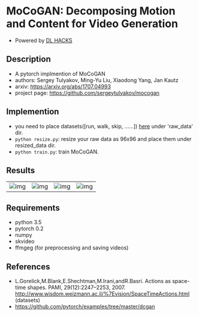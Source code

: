 # MoCoGAN: Decomposing Motion and Content for Video Generation

- Powered by [DL HACKS](http://deeplearning.jp/hacks/)

## Description

- A pytorch implmention of MoCoGAN
- authors: Sergey Tulyakov, Ming-Yu Liu, Xiaodong Yang, Jan Kautz
- arxiv: https://arxiv.org/abs/1707.04993
- project page: https://github.com/sergeytulyakov/mocogan


## Implemention

- you need to place datasets([run, walk, skip, ......]) [here](http://www.wisdom.weizmann.ac.il/%7Evision/SpaceTimeActions.html)  under 'raw_data' dir.
- `python resize.py`: resize your raw data as 96x96 and place them under resized_data dir.
- `python train.py`: train MoCoGAN.


## Results
| | | | |
|:---|:---|:---|:---|
|![img](https://github.com/DLHacks/mocogan/blob/media/gif/fakeVideo_epoch-2.gif) | ![img](https://github.com/DLHacks/mocogan/blob/media/gif/fakeVideo_epoch-3.gif) | ![img](https://github.com/DLHacks/mocogan/blob/media/gif/fakeVideo_epoch-4.gif) | ![img](https://github.com/DLHacks/mocogan/blob/media/gif/fakeVideo_epoch-6.gif) |


## Requirements

- python 3.5
- pytorch 0.2
- numpy
- skvideo
- ffmgeg (for preprocessing and saving videos)


## References

- L.Gorelick,M.Blank,E.Shechtman,M.Irani,andR.Basri.
Actions as space-time shapes. PAMI, 29(12):2247–2253, 2007. http://www.wisdom.weizmann.ac.il/%7Evision/SpaceTimeActions.html (datasets)
- https://github.com/pytorch/examples/tree/master/dcgan  

